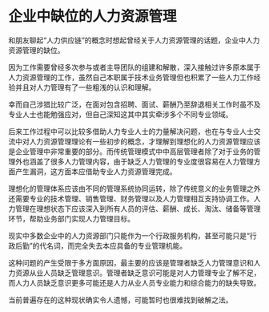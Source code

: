 # 企业中缺位的人力资源管理


和朋友聊起“人力供应链”的概念时想起曾经关于人力资源管理的话题，企业中人力资源管理的缺位。

因为工作需要曾经多次参与或者主导团队的组建和解散，深入接触过许多原本属于人力资源管理的工作，虽然自己本职属于技术业务管理但也积累了一些人力工作经验并且对人力管理有了一些粗浅的认识和理解。

幸而自己涉猎比较广泛，在面对包含招聘、面试、薪酬乃至辞退相关工作时虽不及专业人士也能勉强应对，但自己深知这其中其实牵涉多个不同专业领域。

后来工作过程中可以比较多借助人力专业人士的力量解决问题，也在与专业人士交流中对人力资源管理理论有一些初步的概念，才理解到理想化的人力资源管理应该是企业管理中非常重要的部分。而传统管理模式中中高层管理者除了对于业务的管理外也涵盖了很多人力管理内容，由于缺乏人力管理的专业度很容易在人力管理方面产生漏洞，这方面本应借助专业人力资源管理完成。

理想化的管理体系应该由不同的管理系统协同运转，除了传统意义的业务管理之外还需要专业的技术管理、销售管理、财务管理以及人力管理相互支持协调工作。人力管理在理想状态下应该深入到所有人员的评估、薪酬、成长、淘汰、储备等管理环节，帮助业务部门实现人力管理目标。

现实中多数企业中的人力资源部门只能作为一个行政服务机构，甚至可能只是“行政后勤”的代名词，而完全失去本应具备的专业管理机能。

这种问题的产生受限于多方面原因，最主要的应该是管理者缺乏人力管理意识和人力资源从业人员缺乏管理意识。管理者缺乏意识可能是对人力管理专业了解不足，而人力人员缺乏意识更多可能还是人力从业人员专业能力和综合能力的缺失导致。

当前普遍存在的这种现状确实令人遗憾，可能暂时也很难找到破解之法。
